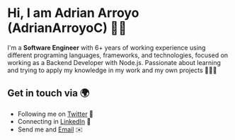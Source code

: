 # Hi, I am Adrian Arroyo (AdrianArroyoC) 👋🏽

I'm a **Software Engineer** with 6+ years of working experience using different programing languages, frameworks, and technologies, focused on working as a Backend Developer with Node.js. Passionate about learning and trying to apply my knowledge in my work and my own projects 👨🏽‍💻

## Get in touch via 🌍
- Following me on [Twitter](https://twitter.com/AdrianArroyoC) 🐤
- Connecting in [LinkedIn](https://www.linkedin.com/in/adrianarroyoceja) 🔗
- Send me and [Email](adrianarroyoceja.com) ✉️


<!--
**adrianarroyoceja/adrianarroyoceja** is a ✨ _special_ ✨ repository because its `README.md` (this file) appears on your GitHub profile.

Here are some ideas to get you started:

- 🔭 I’m currently working on ...
- 🌱 I’m currently learning ...
- 👯 I’m looking to collaborate on ...
- 🤔 I’m looking for help with ...
- 💬 Ask me about ...
- 📫 How to reach me: ...
- 😄 Pronouns: ...
- ⚡ Fun fact: ...
-->
